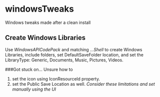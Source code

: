# windowsTweaks
Windows tweaks made after a clean install

## Create Windows Libraries
Use *WindowsAPICodePack* and matching *...Shell* to create Windows Libraries, include folders, set DefaultSaveFolder location, and set the LibraryType: Generic, Documents, Music, Pictures, Videos.

###Got stuck on...
Unsure how to 
1. set the icon using IconResourceId property.
1. set the Public Save Location as well.
*Consider these limitations and set manually using the UI*